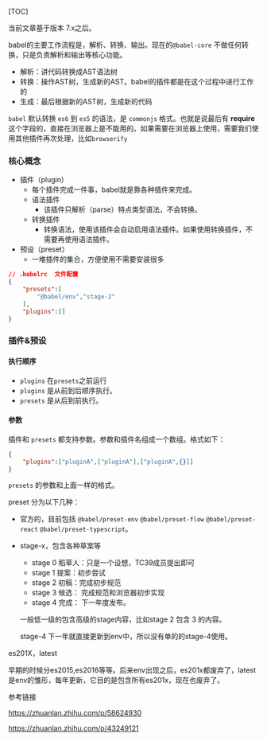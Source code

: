 [TOC]

当前文章基于版本 7.x之后。

babel的主要工作流程是，解析、转换、输出。现在的`@babel-core` 不做任何转换，只是负责解析和输出等核心功能。

+ 解析：讲代码转换成AST语法树
+ 转换：操作AST树，生成新的AST。babel的插件都是在这个过程中进行工作的
+ 生成：最后根据新的AST树，生成新的代码

 

`babel` 默认转换 `es6` 到 `es5` 的语法，是 `commonjs` 格式。也就是说最后有 **require** 这个字段的，直接在浏览器上是不能用的。如果需要在浏览器上使用，需要我们使用其他插件再次处理，比如`browserify`

 

### 核心概念
+ 插件（plugin）
  + 每个插件完成一件事，babel就是靠各种插件来完成。
  + 语法插件
    + 该插件只解析（parse）特点类型语法，不会转换。
  + 转换插件
    + 转换语法，使用该插件会自动启用语法插件。如果使用转换插件，不需要再使用语法插件。
+ 预设（preset）
  + 一堆插件的集合，方便使用不需要安装很多


```json
// .babelrc  文件配置
{
    "presets":[
        "@babel/env","stage-2"
    ],
    "plugins":[]
}
```

### 插件&预设

#### 执行顺序

+ `plugins` 在`presets`之前运行
+ `plugins` 是从前到后顺序执行。
+ `presets` 是从后到前执行。

 

#### 参数

插件和 `presets` 都支持参数。参数和插件名组成一个数组。格式如下：

```json
{
    "plugins":["pluginA",["pluginA"],["pluginA",{}]]
}
```

`presets` 的参数和上面一样的格式。

 

preset 分为以下几种：

+ 官方的，目前包括 `@babel/preset-env` `@babel/preset-flow` `@babel/preset-react` `@babel/preset-typescript`。

+ stage-x，包含各种草案等

  + stage 0  稻草人：只是一个设想，TC39成员提出即可
  + stage 1 提案：初步尝试
  + stage 2 初稿：完成初步规范
  + stage 3 候选： 完成规范和浏览器初步实现
  + stage 4 完成： 下一年度发布。

  一般低一级的包含高级的stage内容，比如stage 2 包含 3 的内容。

  stage-4 下一年就直接更新到env中，所以没有单的的stage-4使用。

 

es201X，latest

早期的时候分es2015,es2016等等。后来env出现之后，es201x都废弃了，latest是env的雏形，每年更新，它目的是包含所有es201x，现在也废弃了。

 

参考链接

https://zhuanlan.zhihu.com/p/58624930

https://zhuanlan.zhihu.com/p/43249121